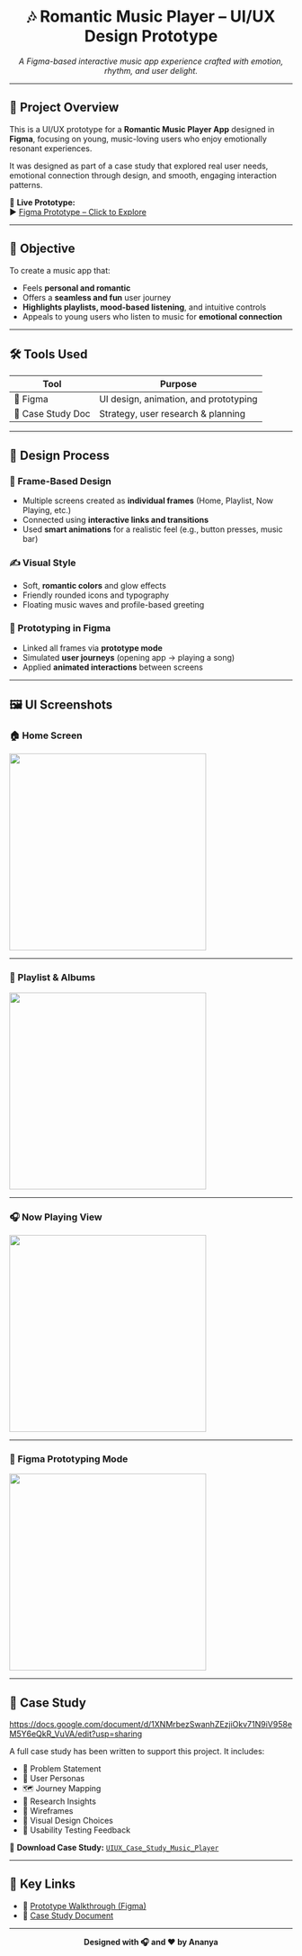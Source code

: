 
<h1 align="center">🎶 Romantic Music Player – UI/UX Design Prototype</h1>
<p align="center">
  <i>A Figma-based interactive music app experience crafted with emotion, rhythm, and user delight.</i>
</p>

---

## 🌟 Project Overview

This is a UI/UX prototype for a **Romantic Music Player App** designed in **Figma**, focusing on young, music-loving users who enjoy emotionally resonant experiences.

It was designed as part of a case study that explored real user needs, emotional connection through design, and smooth, engaging interaction patterns.

🔗 **Live Prototype:**  
▶️ [Figma Prototype – Click to Explore](https://www.figma.com/proto/JJLJKcuQaTa95eO7dwLrg1/final?node-id=1-362&p=f&t=8f5yxZiddhXsarDw-1&scaling=scale-down&content-scaling=fixed&page-id=0%3A1&starting-point-node-id=1%3A3&show-proto-sidebar=1)

---

## 🎯 Objective

To create a music app that:
- Feels **personal and romantic**
- Offers a **seamless and fun** user journey
- **Highlights playlists, mood-based listening**, and intuitive controls
- Appeals to young users who listen to music for **emotional connection**

---

## 🛠️ Tools Used

| Tool   | Purpose                                  |
|--------|------------------------------------------|
| 🎨 Figma | UI design, animation, and prototyping   |
| 📂 Case Study Doc | Strategy, user research & planning |

---

## 🔧 Design Process

### 🧩 Frame-Based Design
- Multiple screens created as **individual frames** (Home, Playlist, Now Playing, etc.)
- Connected using **interactive links and transitions**
- Used **smart animations** for a realistic feel (e.g., button presses, music bar)

### ✍️ Visual Style
- Soft, **romantic colors** and glow effects
- Friendly rounded icons and typography
- Floating music waves and profile-based greeting

### 🔁 Prototyping in Figma
- Linked all frames via **prototype mode**
- Simulated **user journeys** (opening app → playing a song)
- Applied **animated interactions** between screens

---

## 🖼️ UI Screenshots

### 🏠 Home Screen  
<img src="./Screenshot%202025-04-22%20024933.png" width="350"/>

---

### 🎵 Playlist & Albums  
<img src="./Screenshot%202025-04-22%20024942.png" width="350"/>

---

### 🎧 Now Playing View  
<img src="./Screenshot%202025-04-22%20025339.png" width="350"/>

---

### 🧪 Figma Prototyping Mode  
<img src="./Screenshot%202025-04-22%20200049.png" width="350"/>

---

## 📄 Case Study
https://docs.google.com/document/d/1XNMrbezSwanhZEzjiOkv71N9iV958eM5Y6eQkR_VuVA/edit?usp=sharing

A full case study has been written to support this project. It includes:

- 🎯 Problem Statement
- 👥 User Personas
- 🗺️ Journey Mapping
- 🧠 Research Insights
- 🧱 Wireframes
- 🎨 Visual Design Choices
- 🧪 Usability Testing Feedback

📘 **Download Case Study:** [`UIUX_Case_Study_Music_Player`]([UIUX_Case_Study_Template_Music_Player.docx](https://docs.google.com/document/d/1XNMrbezSwanhZEzjiOkv71N9iV958eM5Y6eQkR_VuVA/edit?usp=sharing))

---

## 🔗 Key Links

- 🎥 [Prototype Walkthrough (Figma)](https://www.figma.com/proto/JJLJKcuQaTa95eO7dwLrg1/final?node-id=1-362&p=f&t=8f5yxZiddhXsarDw-1&scaling=scale-down&content-scaling=fixed&page-id=0%3A1&starting-point-node-id=1%3A3&show-proto-sidebar=1)
- 📄 [Case Study Document]([./UIUX_Case_Study_Music_Player.docx](https://docs.google.com/document/d/1XNMrbezSwanhZEzjiOkv71N9iV958eM5Y6eQkR_VuVA/edit?usp=sharing))

---

<p align="center"><b>Designed with 🎧 and ❤️ by Ananya</b></p>
